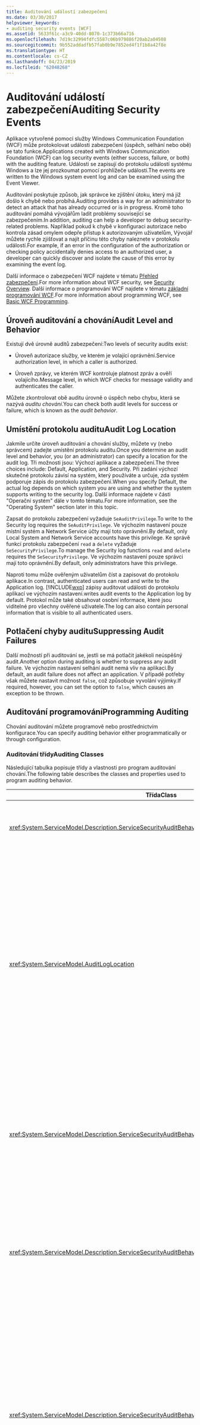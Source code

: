 ```yaml
---
title: Auditování událostí zabezpečení
ms.date: 03/30/2017
helpviewer_keywords:
- auditing security events [WCF]
ms.assetid: 5633f61c-a3c9-40dd-8070-1c373b66a716
ms.openlocfilehash: 7d19c32994fdfc5587c06b979886f20ab2a04508
ms.sourcegitcommit: 9b552addadfb57fab0b9e7852ed4f1f1b8a42f8e
ms.translationtype: HT
ms.contentlocale: cs-CZ
ms.lasthandoff: 04/23/2019
ms.locfileid: "62048268"
---
```

# <a name="auditing-security-events"></a><span data-ttu-id="a96f5-102">Auditování událostí zabezpečení</span><span class="sxs-lookup"><span data-stu-id="a96f5-102">Auditing Security Events</span></span>
<span data-ttu-id="a96f5-103">Aplikace vytvořené pomocí služby Windows Communication Foundation (WCF) může protokolovat události zabezpečení (úspěch, selhání nebo obě) se tato funkce.</span><span class="sxs-lookup"><span data-stu-id="a96f5-103">Applications created with Windows Communication Foundation (WCF) can log security events (either success, failure, or both) with the auditing feature.</span></span> <span data-ttu-id="a96f5-104">Události se zapisují do protokolu událostí systému Windows a lze jej prozkoumat pomocí prohlížeče událostí.</span><span class="sxs-lookup"><span data-stu-id="a96f5-104">The events are written to the Windows system event log and can be examined using the Event Viewer.</span></span>  
  
 <span data-ttu-id="a96f5-105">Auditování poskytuje způsob, jak správce ke zjištění útoku, který má již došlo k chybě nebo probíhá.</span><span class="sxs-lookup"><span data-stu-id="a96f5-105">Auditing provides a way for an administrator to detect an attack that has already occurred or is in progress.</span></span> <span data-ttu-id="a96f5-106">Kromě toho auditování pomáhá vývojářům ladit problémy související se zabezpečením.</span><span class="sxs-lookup"><span data-stu-id="a96f5-106">In addition, auditing can help a developer to debug security-related problems.</span></span> <span data-ttu-id="a96f5-107">Například pokud k chybě v konfiguraci autorizace nebo kontrola zásad omylem odepře přístup k autorizovaným uživatelům, Vývojář můžete rychle zjišťovat a najít příčinu této chyby naleznete v protokolu událostí.</span><span class="sxs-lookup"><span data-stu-id="a96f5-107">For example, if an error in the configuration of the authorization or checking policy accidentally denies access to an authorized user, a developer can quickly discover and isolate the cause of this error by examining the event log.</span></span>  
  
 <span data-ttu-id="a96f5-108">Další informace o zabezpečení WCF najdete v tématu [Přehled zabezpečení](../../../../docs/framework/wcf/feature-details/security-overview.md).</span><span class="sxs-lookup"><span data-stu-id="a96f5-108">For more information about WCF security, see [Security Overview](../../../../docs/framework/wcf/feature-details/security-overview.md).</span></span> <span data-ttu-id="a96f5-109">Další informace o programování WCF najdete v tématu [základní programování WCF](../../../../docs/framework/wcf/basic-wcf-programming.md).</span><span class="sxs-lookup"><span data-stu-id="a96f5-109">For more information about programming WCF, see [Basic WCF Programming](../../../../docs/framework/wcf/basic-wcf-programming.md).</span></span>  
  
## <a name="audit-level-and-behavior"></a><span data-ttu-id="a96f5-110">Úroveň auditování a chování</span><span class="sxs-lookup"><span data-stu-id="a96f5-110">Audit Level and Behavior</span></span>  
 <span data-ttu-id="a96f5-111">Existují dvě úrovně auditů zabezpečení:</span><span class="sxs-lookup"><span data-stu-id="a96f5-111">Two levels of security audits exist:</span></span>  
  
- <span data-ttu-id="a96f5-112">Úroveň autorizace služby, ve kterém je volající oprávnění.</span><span class="sxs-lookup"><span data-stu-id="a96f5-112">Service authorization level, in which a caller is authorized.</span></span>  
  
- <span data-ttu-id="a96f5-113">Úroveň zprávy, ve kterém WCF kontroluje platnost zpráv a ověří volajícího.</span><span class="sxs-lookup"><span data-stu-id="a96f5-113">Message level, in which WCF checks for message validity and authenticates the caller.</span></span>  
  
 <span data-ttu-id="a96f5-114">Můžete zkontrolovat obě auditu úrovně o úspěch nebo chybu, která se nazývá *auditu chování*.</span><span class="sxs-lookup"><span data-stu-id="a96f5-114">You can check both audit levels for success or failure, which is known as the *audit behavior*.</span></span>  
  
## <a name="audit-log-location"></a><span data-ttu-id="a96f5-115">Umístění protokolu auditu</span><span class="sxs-lookup"><span data-stu-id="a96f5-115">Audit Log Location</span></span>  
 <span data-ttu-id="a96f5-116">Jakmile určíte úroveň auditování a chování služby, můžete vy (nebo správcem) zadejte umístění protokolu auditu.</span><span class="sxs-lookup"><span data-stu-id="a96f5-116">Once you determine an audit level and behavior, you (or an administrator) can specify a location for the audit log.</span></span> <span data-ttu-id="a96f5-117">Tři možnosti jsou: Výchozí aplikace a zabezpečení.</span><span class="sxs-lookup"><span data-stu-id="a96f5-117">The three choices include: Default, Application, and Security.</span></span> <span data-ttu-id="a96f5-118">Při zadání výchozí skutečné protokolu závisí na systém, který používáte a určuje, zda systém podporuje zápis do protokolu zabezpečení.</span><span class="sxs-lookup"><span data-stu-id="a96f5-118">When you specify Default, the actual log depends on which system you are using and whether the system supports writing to the security log.</span></span> <span data-ttu-id="a96f5-119">Další informace najdete v části "Operační systém" dále v tomto tématu.</span><span class="sxs-lookup"><span data-stu-id="a96f5-119">For more information, see the "Operating System" section later in this topic.</span></span>  
  
 <span data-ttu-id="a96f5-120">Zapsat do protokolu zabezpečení vyžaduje `SeAuditPrivilege`.</span><span class="sxs-lookup"><span data-stu-id="a96f5-120">To write to the Security log requires the `SeAuditPrivilege`.</span></span> <span data-ttu-id="a96f5-121">Ve výchozím nastavení pouze místní systém a Network Service účty mají toto oprávnění.</span><span class="sxs-lookup"><span data-stu-id="a96f5-121">By default, only Local System and Network Service accounts have this privilege.</span></span> <span data-ttu-id="a96f5-122">Ke správě funkcí protokolu zabezpečení `read` a `delete` vyžaduje `SeSecurityPrivilege`.</span><span class="sxs-lookup"><span data-stu-id="a96f5-122">To manage the Security log functions `read` and `delete` requires the `SeSecurityPrivilege`.</span></span> <span data-ttu-id="a96f5-123">Ve výchozím nastavení pouze správci mají toto oprávnění.</span><span class="sxs-lookup"><span data-stu-id="a96f5-123">By default, only administrators have this privilege.</span></span>  
  
 <span data-ttu-id="a96f5-124">Naproti tomu může ověřeným uživatelům číst a zapisovat do protokolu aplikace.</span><span class="sxs-lookup"><span data-stu-id="a96f5-124">In contrast, authenticated users can read and write to the Application log.</span></span> [!INCLUDE[wxp](../../../../includes/wxp-md.md)] <span data-ttu-id="a96f5-125">zápisy auditovat události do protokolu aplikací ve výchozím nastavení.</span><span class="sxs-lookup"><span data-stu-id="a96f5-125">writes audit events to the Application log by default.</span></span> <span data-ttu-id="a96f5-126">Protokol může také obsahovat osobní informace, které jsou viditelné pro všechny ověřené uživatele.</span><span class="sxs-lookup"><span data-stu-id="a96f5-126">The log can also contain personal information that is visible to all authenticated users.</span></span>  
  
## <a name="suppressing-audit-failures"></a><span data-ttu-id="a96f5-127">Potlačení chyby auditu</span><span class="sxs-lookup"><span data-stu-id="a96f5-127">Suppressing Audit Failures</span></span>  
 <span data-ttu-id="a96f5-128">Další možností při auditování se, jestli se má potlačit jakékoli neúspěšný audit.</span><span class="sxs-lookup"><span data-stu-id="a96f5-128">Another option during auditing is whether to suppress any audit failure.</span></span> <span data-ttu-id="a96f5-129">Ve výchozím nastavení selhání audit nemá vliv na aplikaci.</span><span class="sxs-lookup"><span data-stu-id="a96f5-129">By default, an audit failure does not affect an application.</span></span> <span data-ttu-id="a96f5-130">V případě potřeby však můžete nastavit možnost `false`, což způsobuje vyvolání výjimky.</span><span class="sxs-lookup"><span data-stu-id="a96f5-130">If required, however, you can set the option to `false`, which causes an exception to be thrown.</span></span>  
  
## <a name="programming-auditing"></a><span data-ttu-id="a96f5-131">Auditování programování</span><span class="sxs-lookup"><span data-stu-id="a96f5-131">Programming Auditing</span></span>  
 <span data-ttu-id="a96f5-132">Chování auditování můžete programově nebo prostřednictvím konfigurace.</span><span class="sxs-lookup"><span data-stu-id="a96f5-132">You can specify auditing behavior either programmatically or through configuration.</span></span>  
  
### <a name="auditing-classes"></a><span data-ttu-id="a96f5-133">Auditování třídy</span><span class="sxs-lookup"><span data-stu-id="a96f5-133">Auditing Classes</span></span>  
 <span data-ttu-id="a96f5-134">Následující tabulka popisuje třídy a vlastnosti pro program auditování chování.</span><span class="sxs-lookup"><span data-stu-id="a96f5-134">The following table describes the classes and properties used to program auditing behavior.</span></span>  
  
|<span data-ttu-id="a96f5-135">Třída</span><span class="sxs-lookup"><span data-stu-id="a96f5-135">Class</span></span>|<span data-ttu-id="a96f5-136">Popis</span><span class="sxs-lookup"><span data-stu-id="a96f5-136">Description</span></span>|  
|-----------|-----------------|  
|<xref:System.ServiceModel.Description.ServiceSecurityAuditBehavior>|<span data-ttu-id="a96f5-137">Povolí nastavení možností pro auditování jako chování služby.</span><span class="sxs-lookup"><span data-stu-id="a96f5-137">Enables setting options for auditing as a service behavior.</span></span>|  
|<xref:System.ServiceModel.AuditLogLocation>|<span data-ttu-id="a96f5-138">Výčet k určení, které k zápisu do protokolu.</span><span class="sxs-lookup"><span data-stu-id="a96f5-138">Enumeration to specify which log to write to.</span></span> <span data-ttu-id="a96f5-139">Možné hodnoty jsou výchozí, aplikace a zabezpečení.</span><span class="sxs-lookup"><span data-stu-id="a96f5-139">The possible values are Default, Application, and Security.</span></span> <span data-ttu-id="a96f5-140">Při výběru výchozí operačního systému určuje umístění skutečného protokolu.</span><span class="sxs-lookup"><span data-stu-id="a96f5-140">When you select Default, the operating system determines the actual log location.</span></span> <span data-ttu-id="a96f5-141">V části "Aplikace nebo zabezpečení protokolu událostí podle výběru" dále v tomto tématu.</span><span class="sxs-lookup"><span data-stu-id="a96f5-141">See the "Application or Security Event Log Choice" section later in this topic.</span></span>|  
|<xref:System.ServiceModel.Description.ServiceSecurityAuditBehavior.MessageAuthenticationAuditLevel%2A>|<span data-ttu-id="a96f5-142">Určuje, jaké typy událostí ověření zprávy se auditují na úrovni zprávy.</span><span class="sxs-lookup"><span data-stu-id="a96f5-142">Specifies which types of message authentication events are audited at the message level.</span></span> <span data-ttu-id="a96f5-143">Možnosti jsou `None`, `Failure`, `Success`, a `SuccessOrFailure`.</span><span class="sxs-lookup"><span data-stu-id="a96f5-143">The choices are `None`, `Failure`, `Success`, and `SuccessOrFailure`.</span></span>|  
|<xref:System.ServiceModel.Description.ServiceSecurityAuditBehavior.ServiceAuthorizationAuditLevel%2A>|<span data-ttu-id="a96f5-144">Určuje, jaké typy událostí autorizace služby se auditují na úrovni služby.</span><span class="sxs-lookup"><span data-stu-id="a96f5-144">Specifies which types of service authorization events are audited at the service level.</span></span> <span data-ttu-id="a96f5-145">Možnosti jsou `None`, `Failure`, `Success`, a `SuccessOrFailure`.</span><span class="sxs-lookup"><span data-stu-id="a96f5-145">The choices are `None`, `Failure`, `Success`, and `SuccessOrFailure`.</span></span>|  
|<xref:System.ServiceModel.Description.ServiceSecurityAuditBehavior.SuppressAuditFailure%2A>|<span data-ttu-id="a96f5-146">Určuje, co se stane na žádosti klientů při auditování se nezdaří.</span><span class="sxs-lookup"><span data-stu-id="a96f5-146">Specifies what happens to the client request when auditing fails.</span></span> <span data-ttu-id="a96f5-147">Například pokud služba pokusí se zapsat do protokolu zabezpečení, ale nemá `SeAuditPrivilege`.</span><span class="sxs-lookup"><span data-stu-id="a96f5-147">For example, when the service attempts to write to the security log, but does not have `SeAuditPrivilege`.</span></span> <span data-ttu-id="a96f5-148">Výchozí hodnota `true` označuje, že chyby jsou ignorovány a žádost klienta se zpracují normálně.</span><span class="sxs-lookup"><span data-stu-id="a96f5-148">The default value of `true` indicates that failures are ignored, and the client request is processed normally.</span></span>|  
  
 <span data-ttu-id="a96f5-149">Příklad nastavení aplikace k zaznamenání událostí auditu najdete v tématu [jak: Auditování událostí zabezpečení](../../../../docs/framework/wcf/feature-details/how-to-audit-wcf-security-events.md).</span><span class="sxs-lookup"><span data-stu-id="a96f5-149">For an example of setting up an application to log audit events, see [How to: Audit Security Events](../../../../docs/framework/wcf/feature-details/how-to-audit-wcf-security-events.md).</span></span>  
  
### <a name="configuration"></a><span data-ttu-id="a96f5-150">Konfigurace</span><span class="sxs-lookup"><span data-stu-id="a96f5-150">Configuration</span></span>  
 <span data-ttu-id="a96f5-151">Konfigurace můžete použít také k určení chování auditování tak, že přidáte [ \<serviceSecurityAudit >](../../../../docs/framework/configure-apps/file-schema/wcf/servicesecurityaudit.md) pod [ \<chování >](../../../../docs/framework/configure-apps/file-schema/wcf/behaviors.md).</span><span class="sxs-lookup"><span data-stu-id="a96f5-151">You can also use configuration to specify auditing behavior by adding a [\<serviceSecurityAudit>](../../../../docs/framework/configure-apps/file-schema/wcf/servicesecurityaudit.md) under the [\<behaviors>](../../../../docs/framework/configure-apps/file-schema/wcf/behaviors.md).</span></span> <span data-ttu-id="a96f5-152">Je nutné přidat prvek v části [ \<chování >](../../../../docs/framework/configure-apps/file-schema/wcf/behavior-of-endpointbehaviors.md) jak je znázorněno v následujícím kódu.</span><span class="sxs-lookup"><span data-stu-id="a96f5-152">You must add the element under a [\<behavior>](../../../../docs/framework/configure-apps/file-schema/wcf/behavior-of-endpointbehaviors.md) as shown in the following code.</span></span>  
  
```xml  
<configuration>  
  <system.serviceModel>  
    <behaviors>  
      <behavior>  
        <!-- auditLogLocation="Application" or "Security" -->  
        <serviceSecurityAudit  
                  auditLogLocation="Application"  
                  suppressAuditFailure="true"  
                  serviceAuthorizationAuditLevel="Failure"  
                  messageAuthenticationAuditLevel="SuccessOrFailure" />   
      </behavior>  
    </behaviors>  
  </system.serviceModel>  
</configuration>  
```  
  
 <span data-ttu-id="a96f5-153">Pokud je povolené auditování a `auditLogLocation` není zadán, výchozí název protokolu je "Zabezpečení" protokolu pro platformu podporující zápis do protokolu zabezpečení; v opačném případě je protokol "Aplikace".</span><span class="sxs-lookup"><span data-stu-id="a96f5-153">If auditing is enabled and an `auditLogLocation` is not specified, the default log name is "Security" log for the platform supporting writing to the Security log; otherwise, it is "Application" log.</span></span> <span data-ttu-id="a96f5-154">Pouze [!INCLUDE[ws2003](../../../../includes/ws2003-md.md)] a [!INCLUDE[wv](../../../../includes/wv-md.md)] operační systémy podporují zápis do protokolu zabezpečení.</span><span class="sxs-lookup"><span data-stu-id="a96f5-154">Only the [!INCLUDE[ws2003](../../../../includes/ws2003-md.md)] and [!INCLUDE[wv](../../../../includes/wv-md.md)] operating systems support writing to the Security log.</span></span> <span data-ttu-id="a96f5-155">Další informace najdete v části "Operační systém" dále v tomto tématu.</span><span class="sxs-lookup"><span data-stu-id="a96f5-155">For more information, see the "Operating System" section later in this topic.</span></span>  
  
## <a name="security-considerations"></a><span data-ttu-id="a96f5-156">Důležité informace o zabezpečení</span><span class="sxs-lookup"><span data-stu-id="a96f5-156">Security Considerations</span></span>  
 <span data-ttu-id="a96f5-157">Pokud uživatel se zlými úmysly ví, že je povolené auditování, že útočník odeslat neplatná zprávy, které způsobují auditu má být proveden zápis.</span><span class="sxs-lookup"><span data-stu-id="a96f5-157">If a malicious user knows that auditing is enabled, that attacker can send invalid messages that cause audit entries to be written.</span></span> <span data-ttu-id="a96f5-158">Pokud je tímto způsobem protokolu auditu, selhání auditování systému.</span><span class="sxs-lookup"><span data-stu-id="a96f5-158">If the audit log is filled in this manner, the auditing system fails.</span></span> <span data-ttu-id="a96f5-159">Chcete-li tento problém zmírnit, nastavte <xref:System.ServiceModel.Description.ServiceSecurityAuditBehavior.SuppressAuditFailure%2A> vlastnost `true` a použití vlastností v prohlížeči událostí pro řízení chování auditování.</span><span class="sxs-lookup"><span data-stu-id="a96f5-159">To mitigate this, set the <xref:System.ServiceModel.Description.ServiceSecurityAuditBehavior.SuppressAuditFailure%2A> property to `true` and use the properties of the Event Viewer to control the auditing behavior.</span></span> <span data-ttu-id="a96f5-160">Další informace najdete v tématu Článek Microsoft Support na zobrazení a správu protokolů událostí s použitím prohlížeče události ve Windows XP k dispozici na [zobrazení a správě protokolů událostí v prohlížeči událostí ve Windows XP](https://go.microsoft.com/fwlink/?LinkId=89150).</span><span class="sxs-lookup"><span data-stu-id="a96f5-160">For more information, see the Microsoft Support article on viewing and managing event logs by using the Event Viewer in Windows XP available at [How to view and manage event logs in Event Viewer in Windows XP](https://go.microsoft.com/fwlink/?LinkId=89150).</span></span>  
  
 <span data-ttu-id="a96f5-161">Události auditu, které se zapisují do protokolu aplikací na [!INCLUDE[wxp](../../../../includes/wxp-md.md)] jsou viditelné pro všechny ověřené uživatele.</span><span class="sxs-lookup"><span data-stu-id="a96f5-161">Audit events that are written to the Application Log on [!INCLUDE[wxp](../../../../includes/wxp-md.md)] are visible to any authenticated user.</span></span>  
  
## <a name="choosing-between-application-and-security-event-logs"></a><span data-ttu-id="a96f5-162">Volba mezi aplikací a protokolů událostí zabezpečení</span><span class="sxs-lookup"><span data-stu-id="a96f5-162">Choosing Between Application and Security Event Logs</span></span>  
 <span data-ttu-id="a96f5-163">Následující tabulka obsahuje informace, které vám pomůžou zvolit, jestli se má přihlásit do protokolu událostí zabezpečení nebo aplikace.</span><span class="sxs-lookup"><span data-stu-id="a96f5-163">The following tables provide information to help you choose whether to log into the Application or the Security event log.</span></span>  
  
#### <a name="operating-system"></a><span data-ttu-id="a96f5-164">Operační systém</span><span class="sxs-lookup"><span data-stu-id="a96f5-164">Operating System</span></span>  
  
|<span data-ttu-id="a96f5-165">Systém</span><span class="sxs-lookup"><span data-stu-id="a96f5-165">System</span></span>|<span data-ttu-id="a96f5-166">Protokolu aplikace</span><span class="sxs-lookup"><span data-stu-id="a96f5-166">Application log</span></span>|<span data-ttu-id="a96f5-167">Protokol zabezpečení</span><span class="sxs-lookup"><span data-stu-id="a96f5-167">Security log</span></span>|  
|------------|---------------------|------------------|  
|[!INCLUDE[wxpsp2](../../../../includes/wxpsp2-md.md)] <span data-ttu-id="a96f5-168">nebo novější</span><span class="sxs-lookup"><span data-stu-id="a96f5-168">or later</span></span>|<span data-ttu-id="a96f5-169">Podporováno</span><span class="sxs-lookup"><span data-stu-id="a96f5-169">Supported</span></span>|<span data-ttu-id="a96f5-170">Není podporováno</span><span class="sxs-lookup"><span data-stu-id="a96f5-170">Not supported</span></span>|  
|[!INCLUDE[ws2003sp1](../../../../includes/ws2003sp1-md.md)] <span data-ttu-id="a96f5-171">a [!INCLUDE[wv](../../../../includes/wv-md.md)]</span><span class="sxs-lookup"><span data-stu-id="a96f5-171">and [!INCLUDE[wv](../../../../includes/wv-md.md)]</span></span>|<span data-ttu-id="a96f5-172">Podporováno</span><span class="sxs-lookup"><span data-stu-id="a96f5-172">Supported</span></span>|<span data-ttu-id="a96f5-173">Musí mít kontext vlákna `SeAuditPrivilege`</span><span class="sxs-lookup"><span data-stu-id="a96f5-173">Thread context must possess `SeAuditPrivilege`</span></span>|  
  
#### <a name="other-factors"></a><span data-ttu-id="a96f5-174">Další faktory</span><span class="sxs-lookup"><span data-stu-id="a96f5-174">Other Factors</span></span>  
 <span data-ttu-id="a96f5-175">Kromě operačního systému následující tabulka popisuje další nastavení, která řídí povolení protokolování.</span><span class="sxs-lookup"><span data-stu-id="a96f5-175">In addition to the operating system, the following table describes other settings that control the enablement of logging.</span></span>  
  
|<span data-ttu-id="a96f5-176">faktor</span><span class="sxs-lookup"><span data-stu-id="a96f5-176">Factor</span></span>|<span data-ttu-id="a96f5-177">Protokolu aplikace</span><span class="sxs-lookup"><span data-stu-id="a96f5-177">Application log</span></span>|<span data-ttu-id="a96f5-178">Protokol zabezpečení</span><span class="sxs-lookup"><span data-stu-id="a96f5-178">Security log</span></span>|  
|------------|---------------------|------------------|  
|<span data-ttu-id="a96f5-179">Správa zásad auditu</span><span class="sxs-lookup"><span data-stu-id="a96f5-179">Audit policy management</span></span>|<span data-ttu-id="a96f5-180">Není k dispozici.</span><span class="sxs-lookup"><span data-stu-id="a96f5-180">Not applicable.</span></span>|<span data-ttu-id="a96f5-181">Spolu s konfiguraci protokolu zabezpečení řídí také místní autorita (LSA) zásady zabezpečení.</span><span class="sxs-lookup"><span data-stu-id="a96f5-181">Along with configuration, the Security log is also controlled by the local security authority (LSA) policy.</span></span> <span data-ttu-id="a96f5-182">Kategorie "Auditovat přístup k objektům" musí být povolena také.</span><span class="sxs-lookup"><span data-stu-id="a96f5-182">The "Audit object access" category must also be enabled.</span></span>|  
|<span data-ttu-id="a96f5-183">Výchozí uživatelské prostředí</span><span class="sxs-lookup"><span data-stu-id="a96f5-183">Default user experience</span></span>|<span data-ttu-id="a96f5-184">Všem ověřeným uživatelům můžete zapisovat do aplikačního protokolu, takže žádná další oprávnění krok je nezbytný pro procesy aplikace.</span><span class="sxs-lookup"><span data-stu-id="a96f5-184">All authenticated users can write to the Application log, so no additional permission step is needed for application processes.</span></span>|<span data-ttu-id="a96f5-185">Proces aplikace (objektu context) musí mít `SeAuditPrivilege`.</span><span class="sxs-lookup"><span data-stu-id="a96f5-185">The application process (context) must have `SeAuditPrivilege`.</span></span>|  
  
## <a name="see-also"></a><span data-ttu-id="a96f5-186">Viz také:</span><span class="sxs-lookup"><span data-stu-id="a96f5-186">See also</span></span>

- <xref:System.ServiceModel.Description.ServiceSecurityAuditBehavior>
- <xref:System.ServiceModel.AuditLogLocation>
- [<span data-ttu-id="a96f5-187">Přehled zabezpečení</span><span class="sxs-lookup"><span data-stu-id="a96f5-187">Security Overview</span></span>](../../../../docs/framework/wcf/feature-details/security-overview.md)
- [<span data-ttu-id="a96f5-188">Základní programování WCF</span><span class="sxs-lookup"><span data-stu-id="a96f5-188">Basic WCF Programming</span></span>](../../../../docs/framework/wcf/basic-wcf-programming.md)
- [<span data-ttu-id="a96f5-189">Postupy: Auditování událostí zabezpečení</span><span class="sxs-lookup"><span data-stu-id="a96f5-189">How to: Audit Security Events</span></span>](../../../../docs/framework/wcf/feature-details/how-to-audit-wcf-security-events.md)
- [<span data-ttu-id="a96f5-190">\<serviceSecurityAudit></span><span class="sxs-lookup"><span data-stu-id="a96f5-190">\<serviceSecurityAudit></span></span>](../../../../docs/framework/configure-apps/file-schema/wcf/servicesecurityaudit.md)
- [<span data-ttu-id="a96f5-191">\<behaviors></span><span class="sxs-lookup"><span data-stu-id="a96f5-191">\<behaviors></span></span>](../../../../docs/framework/configure-apps/file-schema/wcf/behaviors.md)
- [<span data-ttu-id="a96f5-192">Model zabezpečení pro Windows Server App Fabric</span><span class="sxs-lookup"><span data-stu-id="a96f5-192">Security Model for Windows Server App Fabric</span></span>](https://go.microsoft.com/fwlink/?LinkID=201279&clcid=0x409)
